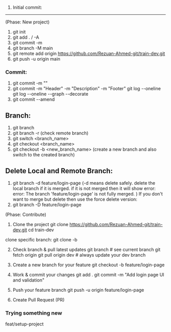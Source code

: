 1. Initial commit:

---

(Phase: New project)

1. git init
2. git add . / -A
3. git commit -m
4. git branch -M main
5. git remote add origin https://github.com/Rezuan-Ahmed-git/train-dev.git
6. git push -u origin main

### Commit:

1. git commit -m ""
2. git commit -m "Header" -m "Description" -m "Footer"
   git log --oneline
   git log --oneline --graph --decorate
3. git commit --amend

## Branch:

1. git branch
2. git branch -r (check remote branch)
3. git switch <branch_name>
4. git checkout <branch_name>
5. git checkout -b <new_branch_name> (create a new branch and also switch to the created branch)

## Delete Local and Remote Branch:

1. git branch -d feature/login-page (-d means delete safely. delete the local branch if it is merged. if it is not merged then it will show error:
   error: The branch 'feature/login-page' is not fully merged.
   )
   If you don't want to merge but delete then use the force delete version:
2. git branch -D feature/login-page

(Phase: Contribute)

1. Clone the project
   git clone https://github.com/Rezuan-Ahmed-git/train-dev.git
   cd train-dev

clone specific branch:
git clone -b <branch-name> <link>

2. Check branch & pull latest updates
   git branch # see current branch
   git fetch origin
   git pull origin dev # always update your dev branch

3. Create a new branch for your feature
   git checkout -b feature/login-page

4. Work & commit your changes
   git add .
   git commit -m "Add login page UI and validation"

5. Push your feature branch
   git push -u origin feature/login-page

6. Create Pull Request (PR)

### Trying something new

feat/setup-project
